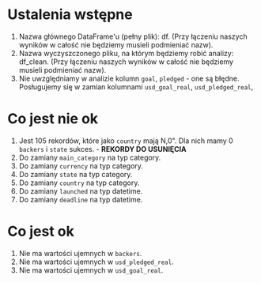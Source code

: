 # Ustalenia wstępne
1. Nazwa głównego DataFrame'u (pełny plik): df. (Przy łączeniu naszych wyników w całość nie będziemy musieli podmieniać nazw).
2. Nazwa wyczyszczonego pliku, na którym będziemy robić analizy: df_clean. (Przy łączeniu naszych wyników w całość nie będziemy musieli podmieniać nazw).
3. Nie uwzględniamy w analizie kolumn `goal`, `pledged` - one są błędne. Posługujemy się w zamian kolumnami `usd_goal_real`, `usd_pledged_real`, 


# Co jest nie ok
1. Jest 105 rekordów, które jako `country` mają N,0". Dla nich mamy 0 `backers` i `state` sukces. - **REKORDY DO USUNIĘCIA**
2. Do zamiany `main_category` na typ category.
3. Do zamiany `currency` na typ category.
4. Do zamiany `state` na typ category.
5. Do zamiany `country` na typ category.
6. Do zamiany `launched` na typ datetime.
7. Do zamiany `deadline` na typ datetime.


# Co jest ok
1. Nie ma wartości ujemnych w `backers`.
2. Nie ma wartości ujemnych w `usd_pledged_real`.
3. Nie ma wartości ujemnych w `usd_goal_real`.

